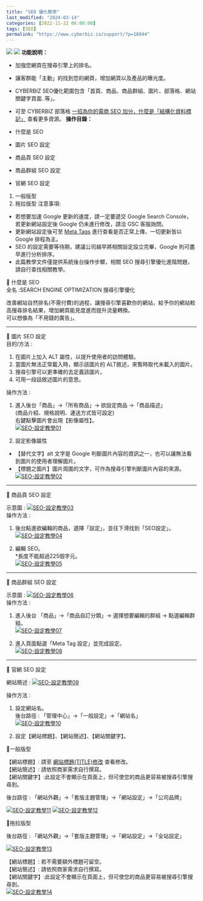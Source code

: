 ```yaml
---
title: "SEO 優化教學"
last_modified: "2024-03-14"
categories: [2022-11-22 06:00:00]
tags: [SEO]
permalink: "https://www.cyberbiz.io/support/?p=16944"
---
```


![](https://www.cyberbiz.io/support/wp-content/uploads/適用站別.png)
[![](https://www.cyberbiz.io/support/wp-content/uploads/台灣站.png)](https://www.cyberbiz.io/support/?page_id=2490)
**功能說明：**  

* 加強您網頁在搜尋引擎上的排名。
* 讓客群能「主動」的找到您的網頁，增加網頁以及產品的曝光度。
* CYBERBIZ SEO優化範圍包含「首頁、商品、商品群組、圖片、部落格、網站關鍵字頁面..等」。
* 可至 CYBERBIZ 部落格 [一招為你的電商 SEO 加分，什麼是「結構化資料標記」](https://www.cyberbiz.io/blog/%e4%b8%80%e6%8b%9b%e7%82%ba%e4%bd%a0%e7%9a%84%e9%9b%bb%e5%95%86-seo-%e5%8a%a0%e5%88%86%ef%bc%8c%e4%bb%80%e9%ba%bc%e6%98%af%e3%80%8c%e6%a8%99%e8%a8%98%e7%b5%90%e6%a7%8b%e5%8c%96%e8%b3%87%e8%a8%8a/) 查看更多資源。
**操作目錄：**

* 什麼是 SEO
* 圖片 SEO 設定
* 商品頁 SEO 設定
* 商品群組 SEO 設定
* 官網 SEO 設定
1. 一般版型
2. 拖拉版型
注意事項:  

* 若想要加速 Google 更新的速度，請一定要遞交 Google Search Console，若更新網站設定後 Google 仍未進行修改，請洽 GSC 客服詢問。
* 更新網站設定後可至 [Meta Tags](https://metatags.io/) 進行查看是否正常上傳，一切更新皆以 Google 排程為主。
* SEO 的設定需要等待期，建議公司越早將相關設定設立完畢，Google 則可盡早進行分析排序。
* 此篇教學文件僅提供系統後台操作步驟，相關 SEO 搜尋引擎優化進階問題，請自行查找相關教學。

📌 什麼是 SEO  
全名 :SEARCH ENGINE OPTIMIZATION 搜尋引擎優化  

改善網站自然排名(不需付費)的過程，讓搜尋引擎喜歡你的網站，給予你的網站較高搜尋排名結果，增加網頁能見度進而提升流量轉換。  
可以想像為「不用錢的廣告」。

* * *


📌 圖片 SEO 設定  
目的/方法 :

1. 在圖片上加入 ALT 屬性，以提升使用者的訪問體驗。
2. 當圖片無法正常載入時，顯示該圖片的 ALT敘述，來暫時取代未載入的圖片。
3. 搜尋引擎可以更準確的去定義該圖片。
4. 可用一段話敘述圖片的意思。

操作方法 :

1. 進入後台「商品」→「所有商品」→ 欲設定商品 →「商品描述」  
(商品介紹、規格說明、運送方式皆可設定)  
右鍵點擊圖片會出現【影像屬性】。  
[![SEO-設定教學01](https://www.cyberbiz.io/support/wp-content/uploads/SEO-設定教學01.png)](https://www.cyberbiz.io/support/wp-content/uploads/SEO-設定教學01.png)



2. 設定影像屬性 
* 【替代文字】alt 文字是 Google 判斷圖片內容的資訊之一，也可以讓無法看到圖片的使用者理解圖片。
* 【標題之圖片】圖片周圍的文字，可作為搜尋引擎判斷圖片內容的來源。
[![SEO-設定教學02](https://www.cyberbiz.io/support/wp-content/uploads/SEO-設定教學02.png)](https://www.cyberbiz.io/support/wp-content/uploads/SEO-設定教學02.png)

* * *


📌 商品頁 SEO 設定  

示意圖 :  [![SEO-設定教學03](https://www.cyberbiz.io/support/wp-content/uploads/SEO-設定教學03.png)](https://www.cyberbiz.io/support/wp-content/uploads/SEO-設定教學03.png)  
操作方法 :

1. 後台點進欲編輯的商品，選擇「設定」，並往下滑找到「SEO設定」。  
[![SEO-設定教學04](https://www.cyberbiz.io/support/wp-content/uploads/SEO-設定教學04.png)](https://www.cyberbiz.io/support/wp-content/uploads/SEO-設定教學04.png)



2. 編輯 SEO。  
*長度不能超過225個字元。  
[![SEO-設定教學05](https://www.cyberbiz.io/support/wp-content/uploads/SEO-設定教學05.png)](https://www.cyberbiz.io/support/wp-content/uploads/SEO-設定教學05.png)

* * *


📌 商品群組 SEO 設定  

示意圖 :  [![SEO-設定教學06](https://www.cyberbiz.io/support/wp-content/uploads/SEO-設定教學06.png)](https://www.cyberbiz.io/support/wp-content/uploads/SEO-設定教學06.png)  
操作方法 :

1. 進入後台 「商品」→「商品自訂分類」→ 選擇想要編輯的群組 → 點選編輯群組。  
[![SEO-設定教學07](https://www.cyberbiz.io/support/wp-content/uploads/SEO-設定教學07.png)](https://www.cyberbiz.io/support/wp-content/uploads/SEO-設定教學07.png)



2. 進入頁面點選「Meta Tag 設定」並完成設定。  
[![SEO-設定教學08](https://www.cyberbiz.io/support/wp-content/uploads/SEO-設定教學08.png)](https://www.cyberbiz.io/support/wp-content/uploads/SEO-設定教學08.png)

* * *


📌 官網 SEO 設定  

網站簡述 :  [![SEO-設定教學09](https://www.cyberbiz.io/support/wp-content/uploads/SEO-設定教學09.png)](https://www.cyberbiz.io/support/wp-content/uploads/SEO-設定教學09.png)  

操作方法 :

1. 設定網站名。  
後台路徑 : 「管理中心」→「一般設定」→「網站名」  
[![SEO-設定教學10](https://www.cyberbiz.io/support/wp-content/uploads/SEO-設定教學10.png)](https://www.cyberbiz.io/support/wp-content/uploads/SEO-設定教學10.png)



2. 設定【網站標題】、【網站簡述】、【網站關鍵字】。  

📍一般版型  

【網站標題】: 請至 [網站標題(TITLE)修改](https://www.cyberbiz.io/support/?p=16627) 查看修改。  
【網站簡述】: 請依照商家需求自行撰寫。  
【網站關鍵字】:此設定不會顯示在頁面上，但可使您的商品更容易被搜尋引擎搜尋到。  

後台路徑 : 「網站外觀」→「套版主題管理」→「網站設定」→「公司品牌」  

[![SEO-設定教學11](https://www.cyberbiz.io/support/wp-content/uploads/SEO-設定教學11.png)](https://www.cyberbiz.io/support/wp-content/uploads/SEO-設定教學11.png) [![SEO-設定教學12](https://www.cyberbiz.io/support/wp-content/uploads/SEO-設定教學12.png)](https://www.cyberbiz.io/support/wp-content/uploads/SEO-設定教學12.png)  

📍拖拉版型  

後台路徑 :  「網站外觀」→「套版主題管理」→「網站設定」→「全站設定」  

[![SEO-設定教學13](https://www.cyberbiz.io/support/wp-content/uploads/SEO-設定教學13.png)](https://www.cyberbiz.io/support/wp-content/uploads/SEO-設定教學13.png)  

【網站標題】: 若不需要額外標題可留空。  
【網站簡述】: 請依照商家需求自行撰寫。  
【網站關鍵字】:此設定不會顯示在頁面上，但可使您的商品更容易被搜尋引擎搜尋到。  
[![SEO-設定教學14](https://www.cyberbiz.io/support/wp-content/uploads/SEO-設定教學14.png)](https://www.cyberbiz.io/support/wp-content/uploads/SEO-設定教學14.png)

